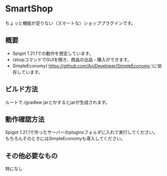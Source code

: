 # SmartShop
ちょっと機能が足りない（スマートな）ショッププラグインです。
## 概要
- Spigot 1.21.1での動作を想定しています。
- /shopコマンドでGUIを開き、商品の出品・購入ができます。
- SimpleEconomy( https://github.com/AoiDeveloper/SimpleEconomy )に依存しています。
## ビルド方法
ルートで./gradlew jarとかするとjarが生成されます。
## 動作確認方法
Spigot 1.21.1で作ったサーバーのpluginsフォルダに入れて実行してください。  
もちろんそのときにはSimpleEconomyも導入してください。
## その他必要なもの
特になし
